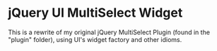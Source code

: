# jQuery UI MultiSelect Widget

This is a rewrite of my original jQuery MultiSelect Plugin (found in the "plugin" folder), using UI's widget factory and other idioms.
